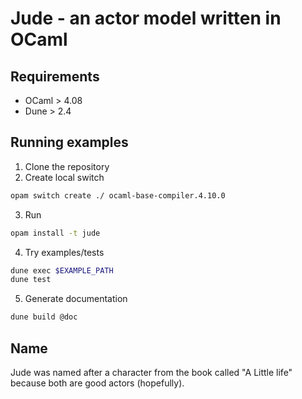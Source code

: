 # Jude - an actor model written in OCaml

## Requirements

* OCaml > 4.08
* Dune  > 2.4

## Running examples

1) Clone the repository
2) Create local switch
```sh
opam switch create ./ ocaml-base-compiler.4.10.0
```
3) Run
```sh
opam install -t jude
```
4) Try examples/tests
```sh
dune exec $EXAMPLE_PATH
dune test
```
5) Generate documentation
```sh
dune build @doc
```

## Name

Jude was named after a character from the book called "A Little life" because both are
good actors (hopefully).